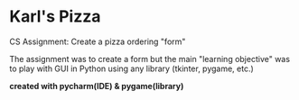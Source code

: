 # Karl's Pizza
CS Assignment: Create a pizza ordering "form"

The assignment was to create a form but the main "learning objective" was to play with GUI in Python using any library (tkinter, pygame, etc.)

**created with pycharm(IDE) & pygame(library)**
